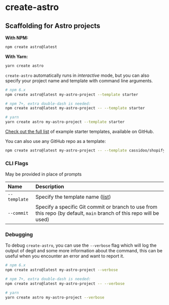 # create-astro

## Scaffolding for Astro projects

**With NPM:**

```bash
npm create astro@latest
```

**With Yarn:**

```bash
yarn create astro
```

`create-astro` automatically runs in _interactive_ mode, but you can also specify your project name and template with command line arguments.

```bash
# npm 6.x
npm create astro@latest my-astro-project --template starter

# npm 7+, extra double-dash is needed:
npm create astro@latest my-astro-project -- --template starter

# yarn
yarn create astro my-astro-project --template starter
```
[Check out the full list][examples] of example starter templates, available on GitHub.

You can also use any GitHub repo as a template:

```bash
npm create astro@latest my-astro-project -- --template cassidoo/shopify-react-astro
```

### CLI Flags

May be provided in place of prompts

| Name         | Description                                         |
|:-------------|:----------------------------------------------------|
| `--template` | Specify the template name ([list][examples])        |
| `--commit`   | Specify a specific Git commit or branch to use from this repo (by default, `main` branch of this repo will be used) |

### Debugging

To debug `create-astro`, you can use the `--verbose` flag which will log the output of degit and some more information about the command, this can be useful when you encounter an error and want to report it.

```bash
# npm 6.x
npm create astro@latest my-astro-project --verbose

# npm 7+, extra double-dash is needed:
npm create astro@latest my-astro-project -- --verbose

# yarn
yarn create astro my-astro-project --verbose
```

[examples]: https://github.com/withastro/astro/tree/main/examples
